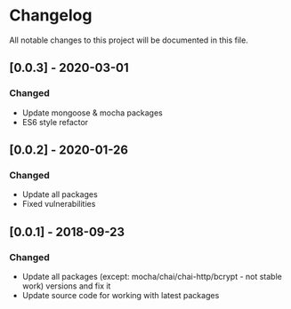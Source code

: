 # Changelog
All notable changes to this project will be documented in this file.

## [0.0.3] - 2020-03-01
### Changed
- Update mongoose & mocha packages
- ES6 style refactor

## [0.0.2] - 2020-01-26
### Changed
- Update all packages
- Fixed vulnerabilities

## [0.0.1] - 2018-09-23
### Changed
- Update all packages (except: mocha/chai/chai-http/bcrypt - not stable work) versions and fix it 
- Update source code for working with latest packages 
